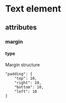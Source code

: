 # Text element

## attributes

### margin

#### type
 
Margin structure

```
"padding": {
    "top": 10,
    "right": 10,
    "bottom": 10,
    "left": 10
}
```